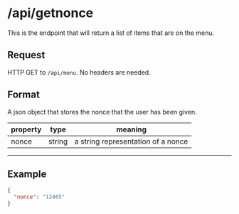 # /api/getnonce
This is the endpoint that will return a list of items that are on the menu.

## Request
HTTP GET to `/api/menu`. No headers are needed.

## Format
A json object that stores the nonce that the user has been given.

| property | type | meaning |
|---|---|---|
| nonce | string | a string representation of a nonce |

---

## Example
```json
{
  "nonce": "12465"
}
```